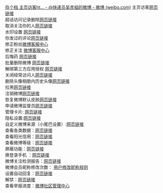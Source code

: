 [存个档 主页访客ht... - @快递员吴彦祖的微博 - 微博 (weibo.com)](https://weibo.com/3816763577/M81hHbezS?pagetype=fav)
主页访客[网页链接]( https://m.weibo.cn/c/wbox?id=2pi6c3qvdd&visite_type=1?Takumi_is_an_artist )  
超话访问记录删除[网页链接](https://huati.weibo.cn/super/manage/usualvisit?ua=iPhone15,3__weibo__12.9.3__iphone__os16.0.2&from=10C9393010&uid=7030161101)  
取消关注你的人[网页链接](https://dss.sc.weibo.com/h5/list/unfollower?ua=iPhone11%2C2__weibo__9.7.1__iphone__os12.3.1&from=1097193010)  
水印设置 [网页链接](https://account.weibo.com/set/prefer)  
你发过的评论[网页链接](https://m.weibo.cn/msg/mycmts?type=1&subtype=myComent&c=android&from=1084295010&ua=HUAWEI-MYA-AL10__weibo__8.4.2__android__android6.0&wm=9006_2001)  
修正粉丝[微博客服中心](https://kefu.weibo.com/correct?type=1)  
修正关注 [微博客服中心](https://kefu.weibo.com/correct?ua=Xiaomi-MI+8__weibo__9.8.4__android__android9&from=1098495010&type=2)  
后悔药 [网页链接](https://new.vip.weibo.cn/prop/detail?id=4&F=qbtq_hhy&from=1084395010&luicode=10000011&disable_sinaurl=1)  
批量删除微博 [网页链接](http://app.weibo.com/detail/411VYf?ref=appsearch)  
解绑第三方应用授权 [网页链接](https://app.weibo.com/my)  
关闭经常访问人[网页链接](https://m.weibo.cn/c/mecard)  
删除头像相册内历史头像[网页链接](https://weibo.cn/sinaurl?u=https%3A%2F%2Ft.cn%2FRXn0oQ5)  
拉黑[网页链接](https://m.weibo.cn/c/complaint/exam)  
注销微博[网页链接](https://security.weibo.com/logout/notice?aid=01AzMUJI00EaS2SqrLXjR5t9665Pw3r-JRUu5D1gXZOC6In1M.)  
恢复微博默认皮肤[网页链接](https://new.vip.weibo.cn/wireless/lightskin/myskin?ua=iPhone11%2C6__weibo__9.8.4__iphone__os13.1&from=1098493010&skinId=0)  
申请微博监督员[网页链接](https://service.account.weibo.com/supervisor/guest)  
管理卡片: [网页链接](https://m.weibo.cn/c/mecard)  
隐私设置:[网页链接](https://m.weibo.cn/setting/priset)  
自定义微博来源（小尾巴设置）:[网页链接](https://new.vip.weibo.cn/tail/introduction?F=qbtq_gxwb&from=109B093010&luicode=10000011&disable_sinaurl=1)  
查看各类数据：[网页链接](https://dss.sc.weibo.com/h5/index?ua=vivo-vivo+X21i+A__weibo__9.8.2__android__android9&from=1098295010&anchor=followersEvolution&bm=follower&sjzs=fenfu2)  
查看阳光信用：[网页链接](https://service.account.weibo.com/sunshine/mysunshine?sinainternalbrowser=topnav)  
查看微博等级：[网页链接](http://level.account.weibo.cn/myrank)  
屏蔽功能：[网页链接](https://new.vip.weibo.cn/prop/shield?F=qbtq_pbgn&from=1084395010&luicode=10000011&disable_sinaurl=1)  
换登录手机 ：[网页链接](https://security.weibo.com/mobile/index?ua=iPhone10%2C3__weibo__10.2.2__iphone__os13.3.1&from=10A2293010)  
微博关注检测报告：[网页链接](https://m.weibo.cn/c/detection/report)  
微博会员昵称修改次数： [用户修改昵称规则](https://kefu.weibo.com/faqdetail?id=532)  
设置自动回复：[网页链接](https://e.weibo.com/v1/public/h5/autoreply/main?ua=vivo-vivo+NEX+A__weibo__9.7.2.1__android__android9&from=1097295010)  
解禁：[网页链接](https://m.weibo.cn/c/complaint/exam)  
查看举报进度：[微博社区管理中心](https://service.account.weibo.com/myexposures?ua=vivo-vivo+Y66__weibo__7.2.0__android__android6.0.1&from=1072095010&page=&from=1097295010&wm=9856_0004&weiboauthoruid=5620037722&from=1098295010&wm=9856_0004&weiboauthoruid=7087394079)